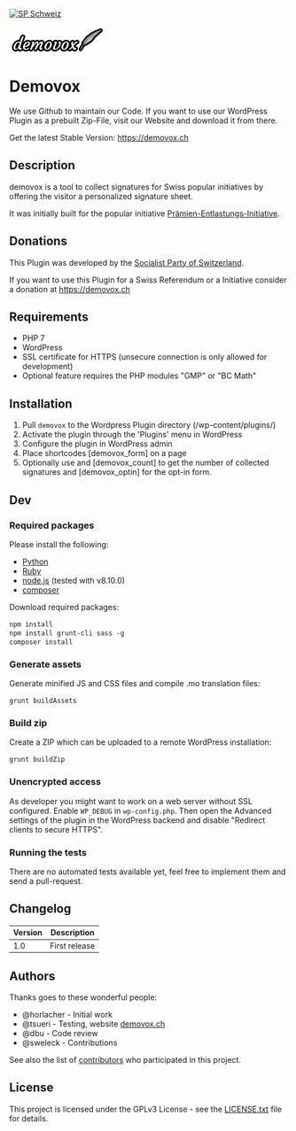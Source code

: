 [![SP Schweiz](https://www.sp-ps.ch/sites/all/themes/sp_ps/logo.png)](https://www.sp-ps.ch)

[![Demovox](assets/logo-demovox-small.png?raw=true "Demovox")](https://demovox.ch)
# Demovox

We use Github to maintain our Code. If you want to use our WordPress Plugin as a prebuilt Zip-File, visit our Website and download it from there.

Get the latest Stable Version: https://demovox.ch

## Description

demovox is a tool to collect signatures for Swiss popular initiatives by offering the visitor a personalized signature sheet.

It was initially built for the popular initiative [Prämien-Entlastungs-Initiative](https://bezahlbare-praemien.ch).

## Donations

This Plugin was developed by the [Socialist Party of Switzerland](https://www.sp-ps.ch).

If you want to use this Plugin for a Swiss Referendum or a Initiative consider a donation at https://demovox.ch


## Requirements

* PHP 7
* WordPress
* SSL certificate for HTTPS (unsecure connection is only allowed for development)
* Optional feature requires the PHP modules "GMP" or "BC Math"

## Installation

1. Pull `demovox` to the Wordpress Plugin directory (/wp-content/plugins/)
2. Activate the plugin through the 'Plugins' menu in WordPress
3. Configure the plugin in WordPress admin
4. Place shortcodes [demovox_form] on a page
5. Optionally use and [demovox_count] to get the number of collected signatures and [demovox_optin] for the opt-in form.

## Dev

### Required packages

Please install the following:
* [Python](https://www.python.org/)
* [Ruby](https://www.ruby-lang.org/)
* [node.js](https://nodejs.org/) (tested with v8.10.0)
* [composer](https://getcomposer.org/)

Download required packages:

```
npm install
npm install grunt-cli sass -g
composer install
```

### Generate assets

Generate minified JS and CSS files and compile .mo translation files:

```
grunt buildAssets
```

### Build zip

Create a ZIP which can be uploaded to a remote WordPress installation:

```
grunt buildZip
```

### Unencrypted access

As developer you might want to work on a web server without SSL configured. Enable `WP_DEBUG` in `wp-config.php`. Then
open the Advanced settings of the plugin in the WordPress backend and disable "Redirect clients to secure HTTPS".

### Running the tests

There are no automated tests available yet, feel free to implement them and send a pull-request.

## Changelog

| Version | Description |
| ------- | ----------- |
| 1.0 | First release |

## Authors

Thanks goes to these wonderful people:
- @horlacher - Initial work
- @tsueri - Testing, website [demovox.ch](https://demovox.ch)
- @dbu - Code review
- @sweleck - Contributions

See also the list of [contributors](https://github.com/spschweiz/demovox/contributors) who participated in this project.

## License

This project is licensed under the GPLv3 License - see the [LICENSE.txt](LICENSE.txt) file for details.